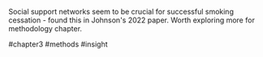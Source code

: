 Social support networks seem to be crucial for successful smoking cessation - found this in Johnson's 2022 paper. Worth exploring more for methodology chapter.

#chapter3 #methods #insight 